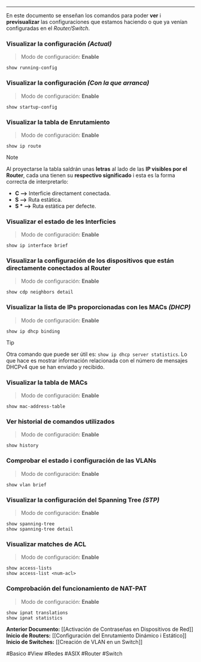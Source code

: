 ________
En este documento se enseñan los comandos para poder **ver** i **previsualizar** las configuraciones que estamos haciendo o que ya venían configuradas en el *Router/Switch*.

### Visualizar la configuración *(Actual)*

> Modo de configuración: **Enable**

```
show running-config
```

### Visualizar la configuración *(Con la que arranca)*

> Modo de configuración: **Enable**

```
show startup-config
```

### Visualizar la tabla de Enrutamiento

> Modo de configuración: **Enable**

```
show ip route
```

> [!NOTE]
> Al proyectarse la tabla saldrán unas **letras** al lado de las **IP visibles por el Router**, cada una tienen su **respectivo significado** i esta es la forma correcta de interpretarlo:
> - **C -->** Interficie directament conectada.
> - **S -->** Ruta estàtica.
> - **S * -->** Ruta estàtica per defecte.

### Visualizar el estado de les Interficies

> Modo de configuración: **Enable**

```
show ip interface brief
```

### Visualizar la configuración de los dispositivos que están directamente conectados al Router

> Modo de configuración: **Enable**

```
show cdp neighbors detail
```

### Visualizar la lista de IPs proporcionadas con les MACs *(DHCP)*

> Modo de configuración: **Enable**

```
show ip dhcp binding
```

> [!TIP]
> Otra comando que puede ser útil es: `show ip dhcp server statistics`. 
> Lo que hace es mostrar información relacionada con el número de mensajes DHCPv4 que se han enviado y recibido.

### Visualizar la tabla de MACs

> Modo de configuración: **Enable**

```
show mac-address-table
```

### Ver historial de comandos utilizados

> Modo de configuración: **Enable**

```
show history
```

### Comprobar el estado i configuración de las VLANs

> Modo de configuración: **Enable**

```
show vlan brief
```

### Visualizar la configuración del Spanning Tree *(STP)*

> Modo de configuración: **Enable**

```
show spanning-tree 
show spanning-tree detail
```

### Visualizar matches de ACL

> Modo de configuración: **Enable**

```
show access-lists
show access-list <num-acl>
```

### Comprobación del funcionamiento de NAT-PAT 

> Modo de configuración: **Enable**

```
show ipnat translations
show ipnat statistics
```

**Anterior Documento:**  [[Activación de Contraseñas en Dispositivos de Red]]
**Inicio de Routers:** [[Configuración del Enrutamiento Dinámico i Estático]]
**Inicio de Switches:** [[Creación de VLAN en un Switch]]

#Basico #View #Redes #ASIX #Router #Switch 